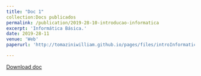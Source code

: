 ```yaml
---
title: "Doc 1"
collection:Docs publicados
permalink: /publication/2019-28-10-introducao-informatica
excerpt: 'Informática Básica.'
date: 2019-28-11
venue: 'Web'
paperurl: 'http://tomaziniwilliam.github.io/pages/files/introInformatica.pdf'

---
```



[Download doc](http://tomaziniwilliam.github.io/pages/files/introInformatica.pdf)



